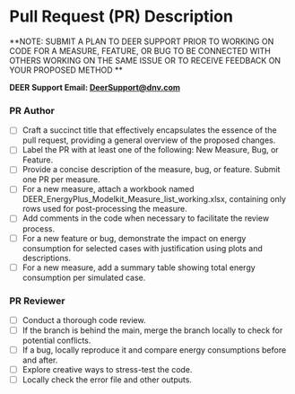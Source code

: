 # Pull Request (PR) Description
**NOTE: SUBMIT A PLAN TO DEER SUPPORT PRIOR TO WORKING ON CODE FOR A MEASURE, FEATURE, OR BUG TO BE CONNECTED WITH OTHERS WORKING ON THE SAME ISSUE OR TO RECEIVE FEEDBACK ON YOUR PROPOSED METHOD **

**DEER Support Email: DeerSupport@dnv.com**

### PR Author
- [ ] Craft a succinct title that effectively encapsulates the essence of the pull request, providing a general overview of the proposed changes.
- [ ] Label the PR with at least one of the following: New Measure, Bug, or Feature.
- [ ] Provide a concise description of the measure, bug, or feature. Submit one PR per measure.
- [ ] For a new measure, attach a workbook named DEER_EnergyPlus_Modelkit_Measure_list_working.xlsx, containing only rows used for post-processing the measure.
- [ ] Add comments in the code when necessary to facilitate the review process.
- [ ] For a new feature or bug, demonstrate the impact on energy consumption for selected cases with justification using plots and descriptions.
- [ ] For a new measure, add a summary table showing total energy consumption per simulated case.
### PR Reviewer
- [ ] Conduct a thorough code review.
- [ ] If the branch is behind the main, merge the branch locally to check for potential conflicts.
- [ ] If a bug, locally reproduce it and compare energy consumptions before and after.
- [ ] Explore creative ways to stress-test the code.
- [ ] Locally check the error file and other outputs.
